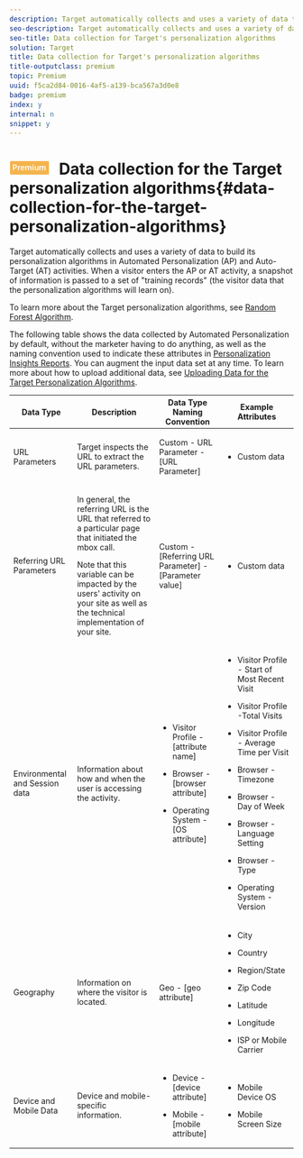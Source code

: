 ```yaml
---
description: Target automatically collects and uses a variety of data to build its personalization algorithms in Automated Personalization (AP) and Auto-Target (AT) activities. When a visitor enters the AP or AT activity, a snapshot of information is passed to a set of "training records" (the visitor data that the personalization algorithms will learn on).
seo-description: Target automatically collects and uses a variety of data to build its personalization algorithms in Automated Personalization (AP) and Auto-Target (AT) activities. When a visitor enters the AP or AT activity, a snapshot of information is passed to a set of "training records" (the visitor data that the personalization algorithms will learn on).
seo-title: Data collection for Target's personalization algorithms
solution: Target
title: Data collection for Target's personalization algorithms
title-outputclass: premium
topic: Premium
uuid: f5ca2d84-0016-4af5-a139-bca567a3d0e8
badge: premium
index: y
internal: n
snippet: y
---
```


# ![PREMIUM](/help/assets/premium.png) Data collection for the Target personalization algorithms{#data-collection-for-the-target-personalization-algorithms}

Target automatically collects and uses a variety of data to build its personalization algorithms in Automated Personalization (AP) and Auto-Target (AT) activities. When a visitor enters the AP or AT activity, a snapshot of information is passed to a set of "training records" (the visitor data that the personalization algorithms will learn on).

To learn more about the Target personalization algorithms, see [Random Forest Algorithm](../../c-activities/t-automated-personalization/c-algo-random-forest.md#concept_48F3CDAA16A848D2A84CDCD19DAAE3AA).

The following table shows the data collected by Automated Personalization by default, without the marketer having to do anything, as well as the naming convention used to indicate these attributes in [Personalization Insights Reports](../../c-reports/c-personalization-insights-reports/c-personalization-insights-reports.md#concept_A897070E1EDC403EB84CFB7A6ECAD767). You can augment the input data set at any time. To learn more about how to upload additional data, see [Uploading Data for the Target Personalization Algorithms](../../c-activities/t-automated-personalization/c-uploading-data-for-the-target-personalization-algorithms.md#concept_85EA505B37E54514A1C8AB91553FEED6).

<table id="table_F46105983FD14051BBE9C429EE9B2ACB"> 
 <thead> 
  <tr> 
   <th colname="col1" class="entry"> Data Type </th> 
   <th colname="col2" class="entry"> Description </th> 
   <th colname="col03" class="entry"> Data Type Naming Convention </th> 
   <th colname="col3" class="entry"> Example Attributes </th> 
  </tr> 
 </thead>
 <tbody> 
  <tr> 
   <td colname="col1"> <p>URL Parameters </p> </td> 
   <td colname="col2"> <p>Target inspects the URL to extract the URL parameters. </p> </td> 
   <td colname="col03"> <p>Custom - URL Parameter - [URL Parameter] </p> </td> 
   <td colname="col3"> <p> 
     <ul id="ul_499CF984C34D454491EAC4A8791F544C"> 
      <li id="li_6B86A75E1EAF4C98B2E7A3C66A5297CA"> <p>Custom data </p> </li> 
     </ul> </p> </td> 
  </tr> 
  <tr> 
   <td colname="col1"> <p> Referring URL Parameters </p> </td> 
   <td colname="col2"> <p> In general, the referring URL is the URL that referred to a particular page that initiated the mbox call. </p> <p> Note that this variable can be impacted by the users' activity on your site as well as the technical implementation of your site. </p> </td> 
   <td colname="col03"> <p>Custom - [Referring URL Parameter] - [Parameter value] </p> </td> 
   <td colname="col3"> <p> 
     <ul id="ul_1A1A063B239B4F0A8A8F09B2068E2F28"> 
      <li id="li_57112ADD82D14170A3E2311340D1CA68"> <p>Custom data </p> </li> 
     </ul> </p> </td> 
  </tr> 
  <tr> 
   <td colname="col1"> <p> Environmental and Session data </p> </td> 
   <td colname="col2"> <p>Information about how and when the user is accessing the activity. </p> </td> 
   <td colname="col03"> <p> 
     <ul id="ul_91FD14FB9BA94A079A0BB91F097FDF4E"> 
      <li id="li_4E2B828672574F32917DAFFF3A5C3B75"> <p>Visitor Profile - [attribute name] </p> </li> 
      <li id="li_1519FE988DEC490E9C8C03AEA570CDB2"> <p>Browser - [browser attribute] </p> </li> 
      <li id="li_33ECE3B6EF014767BFD4769ED728EC0C"> <p>Operating System - [OS attribute] </p> </li> 
     </ul> </p> </td> 
   <td colname="col3"> <p> 
     <ul id="ul_EEECF8FD839A4C938CFD27DC1EA16F24"> 
      <li id="li_1F33C21112954F51A444FEC69A74ABB8"> <p>Visitor Profile - Start of Most Recent Visit </p> </li> 
      <li id="li_BE781803D7BF4C95B6A01B8CE1D06147"> <p>Visitor Profile -Total Visits </p> </li> 
      <li id="li_39B446FAEDC44247AD11C48A2D1240EA"> <p>Visitor Profile - Average Time per Visit </p> </li> 
     </ul> </p> <p> 
     <ul id="ul_748D3E8BEB714EF389CD633CA3ACF5FF"> 
      <li id="li_51697C43E1944243993E9C8431643EEA"> <p>Browser - Timezone </p> </li> 
      <li id="li_2D8D58AD18134FC0926B7CC77BC082F0"> <p>Browser - Day of Week </p> </li> 
      <li id="li_96B56BF96D4646359B6DD08D2CB945B2"> <p>Browser - Language Setting </p> </li> 
      <li id="li_E3FAA5527534482095AE5724BEC781A2"> <p>Browser - Type </p> </li> 
     </ul> </p> <p> 
     <ul id="ul_B9883D3A7565468698B635CAFDC24880"> 
      <li id="li_40D2D56E734843F1B8E01C23BA2D6F25"> <p>Operating System - Version </p> </li> 
     </ul> </p> </td> 
  </tr> 
  <tr> 
   <td colname="col1"> <p>Geography </p> </td> 
   <td colname="col2"> <p>Information on where the visitor is located. </p> </td> 
   <td colname="col03"> Geo - [geo attribute] </td> 
   <td colname="col3"> <p> 
     <ul id="ul_E0C55DFA265344D0B955E8248A3B49B5"> 
      <li id="li_7BEEBD57056D4520AE15938AF17CB9F1"> <p>City </p> </li> 
      <li id="li_1C0190C4B3734C7B8892DAB5546D847D"> <p>Country </p> </li> 
      <li id="li_8C562CB1CE104A0B9DF7A7FF01CDF111"> <p>Region/State </p> </li> 
      <li id="li_C24C3F629C524961B35D6B079B22266F"> <p>Zip Code </p> </li> 
      <li id="li_E9D9AEBCC021491799352D24D9927933"> <p>Latitude </p> </li> 
      <li id="li_D73EB93C55094AE29839B69B6F85ED4D"> <p>Longitude </p> </li> 
      <li id="li_39E5A629A1AA45E197B2012EB6945999"> <p>ISP or Mobile Carrier </p> </li> 
     </ul> </p> </td> 
  </tr> 
  <tr> 
   <td colname="col1"> <p>Device and Mobile Data </p> </td> 
   <td colname="col2"> <p> Device and mobile-specific information. </p> </td> 
   <td colname="col03"> <p> 
     <ul id="ul_17AFB42C5821474BB49B902B855589E0"> 
      <li id="li_AE430A3788CE4108958ED812A9467942"> <p>Device - [device attribute] </p> </li> 
      <li id="li_D8EF1D289913431A8FFE705A964FBFE0"> <p>Mobile - [mobile attribute] </p> </li> 
     </ul> </p> </td> 
   <td colname="col3"> <p> 
     <ul id="ul_0BFD068CD5CA41FFBAD37429CBE72CD6"> 
      <li id="li_537AEBE6177B47E4B4A2D5B8B24DAFB9"> <p>Mobile Device OS </p> </li> 
      <li id="li_4298268BFF614F6F914C16F38268F4AF"> <p>Mobile Screen Size </p> </li> 
     </ul> </p> </td> 
  </tr> 
 </tbody> 
</table>

